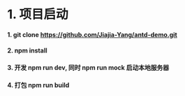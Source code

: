 # 1. 项目启动
#### 1. git clone https://github.com/Jiajia-Yang/antd-demo.git
#### 2. npm install
#### 3. 开发 npm run dev, 同时 npm run mock 启动本地服务器
#### 4. 打包 npm run build

